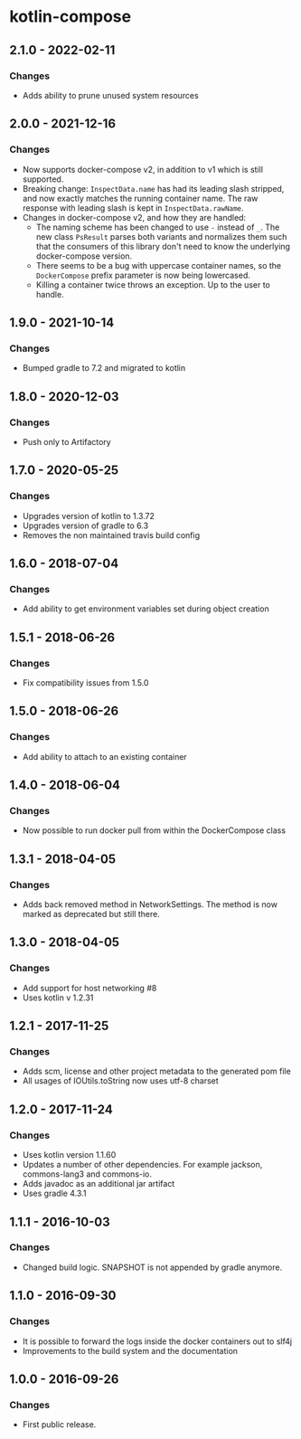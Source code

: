 # kotlin-compose
## 2.1.0 - 2022-02-11
### Changes
- Adds ability to prune unused system resources

## 2.0.0 - 2021-12-16
### Changes
- Now supports docker-compose v2, in addition to v1 which is still supported.
- Breaking change: `InspectData.name` has had its leading slash stripped, and now exactly matches the running container name. The raw response with leading slash is kept in `InspectData.rawName`.
- Changes in docker-compose v2, and how they are handled:
  - The naming scheme has been changed to use `-` instead of `_`. The new class `PsResult` parses both variants and normalizes them such that the consumers of this library don't need to know the underlying docker-compose version.
  - There seems to be a bug with uppercase container names, so the `DockerCompose` prefix parameter is now being lowercased.
  - Killing a container twice throws an exception. Up to the user to handle.

## 1.9.0 - 2021-10-14
### Changes
- Bumped gradle to 7.2 and migrated to kotlin

## 1.8.0 - 2020-12-03
### Changes
- Push only to Artifactory

## 1.7.0 - 2020-05-25
### Changes
- Upgrades version of kotlin to 1.3.72
- Upgrades version of gradle to 6.3
- Removes the non maintained travis build config

## 1.6.0 - 2018-07-04
### Changes
- Add ability to get environment variables set during object creation

## 1.5.1 - 2018-06-26
### Changes
- Fix compatibility issues from 1.5.0

## 1.5.0 - 2018-06-26
### Changes
- Add ability to attach to an existing container

## 1.4.0 - 2018-06-04
### Changes
- Now possible to run docker pull from within the DockerCompose class

## 1.3.1 - 2018-04-05
### Changes
- Adds back removed method in NetworkSettings. The method is now marked as deprecated but still there.

## 1.3.0 - 2018-04-05
### Changes
- Add support for host networking #8
- Uses kotlin v 1.2.31

## 1.2.1 - 2017-11-25
### Changes
- Adds scm, license and other project metadata to the generated pom file
- All usages of IOUtils.toString now uses utf-8 charset

## 1.2.0 - 2017-11-24
### Changes
- Uses kotlin version 1.1.60
- Updates a number of other dependencies. For example jackson, commons-lang3 and commons-io.
- Adds javadoc as an additional jar artifact
- Uses gradle 4.3.1

## 1.1.1 - 2016-10-03
### Changes
- Changed build logic. SNAPSHOT is not appended by gradle anymore.

## 1.1.0 - 2016-09-30
### Changes
- It is possible to forward the logs inside the docker containers out to slf4j
- Improvements to the build system and the documentation

## 1.0.0 - 2016-09-26
### Changes
- First public release.

